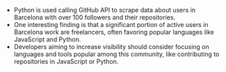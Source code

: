 * Python is used calling GitHub API to scrape data about users in Barcelona with over 100 followers and their repositories.
* One interesting finding is that a significant portion of active users in Barcelona work are freelancers, often favoring popular languages like JavaScript and Python.
* Developers aiming to increase visibility should consider focusing on languages and tools popular among this community, like contributing to repositories in JavaScript or Python.